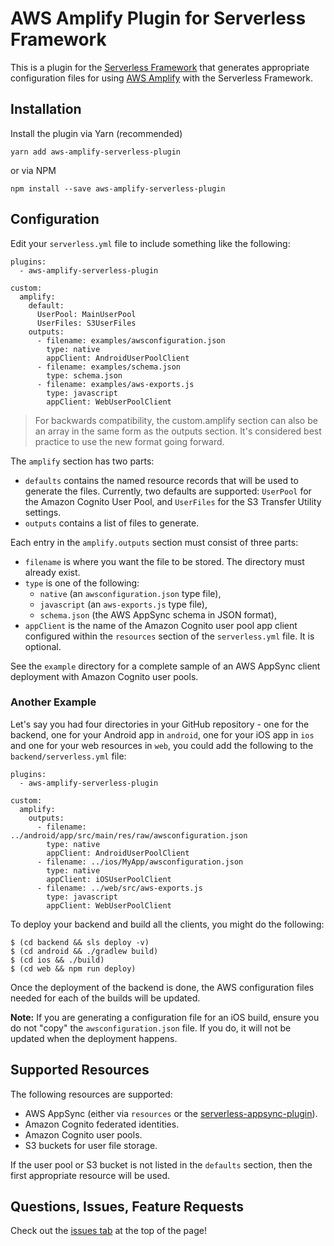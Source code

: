 # AWS Amplify Plugin for Serverless Framework

This is a plugin for the [Serverless Framework](https://serverless.com) that generates appropriate configuration files for using [AWS Amplify](https://aws-amplify.github.io) with the Serverless Framework.

## Installation

Install the plugin via Yarn (recommended)

```
yarn add aws-amplify-serverless-plugin
```

or via NPM

```
npm install --save aws-amplify-serverless-plugin
```

## Configuration

Edit your `serverless.yml` file to include something like the following:

```
plugins:
  - aws-amplify-serverless-plugin

custom:
  amplify:
    default:
      UserPool: MainUserPool
      UserFiles: S3UserFiles
    outputs:
      - filename: examples/awsconfiguration.json
        type: native
        appClient: AndroidUserPoolClient
      - filename: examples/schema.json
        type: schema.json
      - filename: examples/aws-exports.js
        type: javascript
        appClient: WebUserPoolClient
```

> For backwards compatibility, the custom.amplify section can also be an array in the same form as the outputs section.  It's considered best practice to use the new format going forward.

The `amplify` section has two parts:
  * `defaults` contains the named resource records that will be used to generate the files.  Currently, two defaults are supported: `UserPool` for the Amazon Cognito User Pool, and `UserFiles` for the S3 Transfer Utility settings.
  * `outputs` contains a list of files to generate.

Each entry in the `amplify.outputs` section must consist of three parts:

* `filename` is where you want the file to be stored.  The directory must already exist.
* `type` is one of the following:
    * `native` (an `awsconfiguration.json` type file),
    * `javascript` (an `aws-exports.js` type file),
    * `schema.json` (the AWS AppSync schema in JSON format),
* `appClient` is the name of the Amazon Cognito user pool app client configured within the `resources` section of the `serverless.yml` file.  It is optional.

See the `example` directory for a complete sample of an AWS AppSync client deployment with Amazon Cognito user pools.

### Another Example

Let's say you had four directories in your GitHub repository - one for the backend, one for your Android app in `android`, one for your iOS app in `ios` and one for your web resources in `web`, you could add the following to the `backend/serverless.yml` file:

```
plugins:
  - aws-amplify-serverless-plugin

custom:
  amplify:
    outputs:
      - filename: ../android/app/src/main/res/raw/awsconfiguration.json
        type: native
        appClient: AndroidUserPoolClient
      - filename: ../ios/MyApp/awsconfiguration.json
        type: native
        appClient: iOSUserPoolClient
      - filename: ../web/src/aws-exports.js
        type: javascript
        appClient: WebUserPoolClient
```

To deploy your backend and build all the clients, you might do the following:

```
$ (cd backend && sls deploy -v)
$ (cd android && ./gradlew build)
$ (cd ios && ./build)
$ (cd web && npm run deploy)
```

Once the deployment of the backend is done, the AWS configuration files needed for each of the builds will be updated.

**Note:** If you are generating a configuration file for an iOS build, ensure you do not "copy" the `awsconfiguration.json` file.  If you do, it will not be updated when the deployment happens.

## Supported Resources

The following resources are supported:

* AWS AppSync (either via `resources` or the [serverless-appsync-plugin](https://github.com/sid88in/serverless-appsync-plugin)).
* Amazon Cognito federated identities.
* Amazon Cognito user pools.
* S3 buckets for user file storage.

If the user pool or S3 bucket is not listed in the `defaults` section, then the first appropriate resource will be used.

## Questions, Issues, Feature Requests

Check out the [issues tab](https://github.com/awslabs/aws-amplify-serverless-plugin/issues) at the top of the page!
